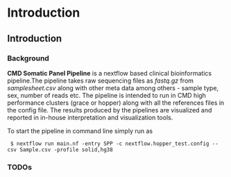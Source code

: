 # Introduction

## Introduction

### Background

**CMD Somatic Panel Pipeline** is a nextflow based clinical bioinformatics pipeline.The pipeline takes raw sequencing files as _fastq.gz_ from _samplesheet.csv_ along with other meta data among others - sample type, sex, number of reads etc. The pipeline is intended to run in CMD high performance clusters (grace or hopper) along with all the references files in the config file. The results produced by the pipelines are visualized and reported in in-house interpretation and visualization tools.

To start the pipeline in command line simply run as

```console
 $ nextflow run main.nf -entry SPP -c nextflow.hopper_test.config --csv Sample.csv -profile solid,hg38

```

### TODOs
